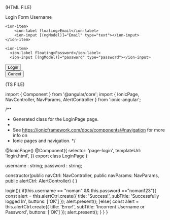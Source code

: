 (HTML FILE)

<!--
  Generated template for the LoginPage page.

  See http://ionicframework.com/docs/components/#navigation for more info on
  Ionic pages and navigation.
-->
<ion-header>

  <ion-navbar>
    <ion-title>Login Form</ion-title>
  </ion-navbar>

</ion-header>


<ion-content padding>

  <ion-list>
    <ion-item>
      <ion-label floating>Username</ion-label>
      <ion-input [(ngModel)]="username" type="text"></ion-input>
    </ion-item>

    <ion-item>
        <ion-label floating>Email</ion-label>
        <ion-input [(ngModel)]="Email" type="text"></ion-input>
    </ion-item> 
    
    <ion-item>
      <ion-label floating>Password</ion-label>
      <ion-input [(ngModel)]="password" type="password"></ion-input>
  </ion-item> 
  </ion-list>  

  <div padding>
    <button ion-button block (click)="login()">Login</button>
  </div> 

  <div padding>
    <button ion-button block (click)="login()">Cancel</button>
  </div> 

</ion-content>



(TS FILE)

import { Component } from '@angular/core';
import { IonicPage, NavController, NavParams, AlertController } from 'ionic-angular';

/**
 * Generated class for the LoginPage page.
 *
 * See https://ionicframework.com/docs/components/#navigation for more info on
 * Ionic pages and navigation.
 */

@IonicPage()
@Component({
  selector: 'page-login',
  templateUrl: 'login.html',
})
export class LoginPage {

  username : string;
  password : string;

  constructor(public navCtrl: NavController, public navParams: NavParams, public alertCtrl: AlertController) {
  }

  login(){
    if(this.username == "noman" && this.password =="noman123"){
      const alert = this.alertCtrl.create({
        title: 'Success!',
        subTitle: 'Successfully logged In',
        buttons: ['OK']
      });
      alert.present();
    }else{
      const alert = this.alertCtrl.create({
        title: 'Error!',
        subTitle: 'Incorrent Username or Password',
        buttons: ['OK']
      });
      alert.present();
    }
  }
}

